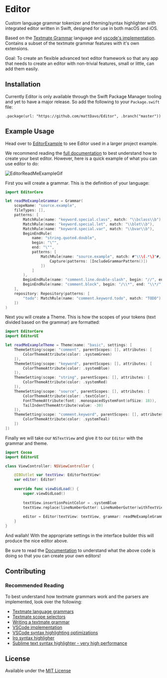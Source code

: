 # Editor

Custom language grammar tokenizer and theming/syntax highlighter with integrated editor written in Swift, designed for use in both macOS and iOS.

Based on the <a href="https://macromates.com/manual/en/language_grammars">Textmate Grammar</a> language and <a href="https://github.com/microsoft/vscode-textmate">vscode's implementation</a>. Contains a subset of the textmate grammar features with it's own extensions.

Goal: To create an flexible advanced text editor framework so that any app that needs to create an editor with non-trivial features, small or little, can add them easily.

## Installation
Currently Editor is only available through the Swift Package Manager tooling and yet to have a major release. So add the following to your `Package.swift` file:
```
.package(url: "https://github.com/mattDavo/Editor", .branch("master"))
```

## Example Usage
Head over to [EditorExample](https://github.com/mattDavo/EditorExample) to see Editor used in a larger project example.

We recommend reading the [full documentation](https://github.com/mattDavo/Editor/blob/master/DOCUMENTATION.md) to best understand how to create your best editor. However, here is a quick example of what you can use editor to do:

![EditorReadMeExampleGif](https://github.com/mattDavo/Editor/blob/master/Images/EditorReadMeExample.gif)

First you will create a grammar. This is the definition of your language:

```Swift
import EditorCore

let readMeExampleGrammar = Grammar(
    scopeName: "source.example",
    fileTypes: [],
    patterns: [
        MatchRule(name: "keyword.special.class", match: "\\bclass\\b"),
        MatchRule(name: "keyword.special.let", match: "\\blet\\b"),
        MatchRule(name: "keyword.special.var", match: "\\bvar\\b"),
        BeginEndRule(
            name: "string.quoted.double",
            begin: "\"",
            end: "\"",
            patterns: [
                MatchRule(name: "source.example", match: #"\\\(.*\)"#, captures: [
                    Capture(patterns: [IncludeGrammarPattern()])
                ])
            ]
        ),
        BeginEndRule(name: "comment.line.double-slash", begin: "//", end: "\\n", patterns: [IncludeRulePattern(include: "todo")]),
        BeginEndRule(name: "comment.block", begin: "/\\*", end: "\\*/", patterns: [IncludeRulePattern(include: "todo")])
    ],
    repository: Repository(patterns: [
        "todo": MatchRule(name: "comment.keyword.todo", match: "TODO")
    ])
)
```

Next you will create a Theme. This is how the scopes of your tokens (text divided based on the grammar) are formatted:

```Swift
import EditorCore
import EditorUI

let readMeExampleTheme = Theme(name: "basic", settings: [
    ThemeSetting(scope: "comment", parentScopes: [], attributes: [
        ColorThemeAttribute(color: .systemGreen)
    ]),
    ThemeSetting(scope: "keyword", parentScopes: [], attributes: [
        ColorThemeAttribute(color: .systemBlue)
    ]),
    ThemeSetting(scope: "string", parentScopes: [], attributes: [
        ColorThemeAttribute(color: .systemRed)
    ]),
    ThemeSetting(scope: "source", parentScopes: [], attributes: [
        ColorThemeAttribute(color: .textColor),
        FontThemeAttribute(font: .monospacedSystemFont(ofSize: 18)),
        TailIndentThemeAttribute(value: -30)
    ]),
    ThemeSetting(scope: "comment.keyword", parentScopes: [], attributes: [
        ColorThemeAttribute(color: .systemTeal)
    ])
])
```

Finally we will take our `NSTextView` and give it to our `Editor` with the grammar and theme.
```Swift
import Cocoa
import EditorUI

class ViewController: NSViewController {

    @IBOutlet var textView: EditorTextView!
    var editor: Editor!
    
    override func viewDidLoad() {
        super.viewDidLoad()
        
        textView.insertionPointColor = .systemBlue
        textView.replace(lineNumberGutter: LineNumberGutter(withTextView: textView))
        
        editor = Editor(textView: textView, grammar: readMeExampleGrammar, theme: readMeExampleTheme)
    }
}
```

And wallah! With the appropriate settings in the interface builder this will produce the nice editor above.

Be sure to read the [Documentation](https://github.com/mattDavo/Editor/blob/master/DOCUMENTATION.md) to understand what the above code is doing so that you can create your own editors!



## Contributing

### Recommended Reading

To best understand how textmate grammars work and the parsers are implemented, look over the following:
- [Textmate language grammars](https://macromates.com/manual/en/language_grammars)
- [Textmate scope selectors](https://macromates.com/manual/en/scope_selectors]=)
- [Writing a textmate grammar](https://www.apeth.com/nonblog/stories/textmatebundle.html)
- [VSCode implementation](https://github.com/microsoft/vscode-textmate)
- [VSCode syntax highlighting optimizations](https://code.visualstudio.com/blogs/2017/02/08/syntax-highlighting-optimizations)
- [Iro syntax highligher](https://medium.com/@model_train/creating-universal-syntax-highlighters-with-iro-549501698fd2)
- [Sublime text syntax highlighter - very high performance](https://github.com/trishume/syntect)


## License
Available under the [MIT License](https://github.com/mattDavo/Editor/blob/master/LICENSE)

